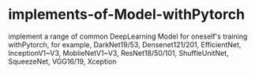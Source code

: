 # implements-of-Model-withPytorch
implement a range of common DeepLearning Model for oneself's training withPytorch, for example, DarkNet19/53, Densenet121/201, EfficientNet, InceptionV1~V3, MoblieNetV1~V3, ResNet18/50/101, ShuffleUnitNet, SqueezeNet, VGG16/19, Xception

